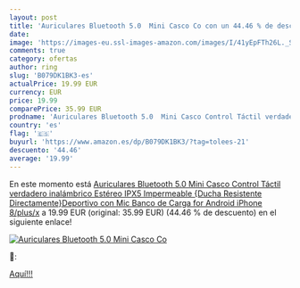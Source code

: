 ```yaml
---
layout: post
title: 'Auriculares Bluetooth 5.0  Mini Casco Co con un 44.46 % de descuento'
date: 
image: 'https://images-eu.ssl-images-amazon.com/images/I/41yEpFTh26L._SL200_.jpg'
comments: true
category: ofertas
author: ring
slug: 'B079DK1BK3-es'
actualPrice: 19.99 EUR
currency: EUR
price: 19.99
comparePrice: 35.99 EUR
prodname: 'Auriculares Bluetooth 5.0  Mini Casco Control Táctil verdadero inalámbrico Estéreo IPX5 Impermeable {Ducha Resistente Directamente}Deportivo con Mic Banco de Carga for Android iPhone 8/plus/x'
country: 'es'
flag: '🇪🇸'
buyurl: 'https://www.amazon.es/dp/B079DK1BK3/?tag=tolees-21'
descuento: '44.46'
average: '19.99'
---
```


En este momento está [Auriculares Bluetooth 5.0  Mini Casco Control Táctil verdadero inalámbrico Estéreo IPX5 Impermeable {Ducha Resistente Directamente}Deportivo con Mic Banco de Carga for Android iPhone 8/plus/x](https://www.amazon.es/dp/B079DK1BK3/?tag=tolees-21) a 19.99 EUR (original: 35.99 EUR) (44.46 %  de descuento) en el siguiente enlace!

[![Auriculares Bluetooth 5.0  Mini Casco Co](https://images-eu.ssl-images-amazon.com/images/I/41yEpFTh26L._SL200_.jpg)](https://www.amazon.es/dp/B079DK1BK3/?tag=tolees-21)

🔎:


[Aquí!!!](https://www.amazon.es/dp/B079DK1BK3/?tag=tolees-21)
